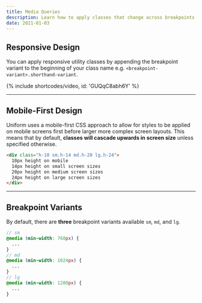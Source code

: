 ```yaml
---
title: Media Queries
description: Learn how to apply classes that change across breakpoints.
date: 2021-01-03
---
```


## Responsive Design

You can apply responsive utility classes by appending the breakpoint variant to the beginning of your class name e.g. `<breakpoint-variant>.shorthand-variant`.

{% include shortcodes/video, id: 'GUQqC8abh6Y' %}

---

## Mobile-First Design

Uniform uses a mobile-first CSS approach to allow for styles to be applied on mobile screens first before larger more complex screen layouts. This means that by default, **classes will cascade upwards in screen size** unless specified otherwise.

```html
<div class="h-10 sm.h-14 md.h-20 lg.h-24">
  10px height on mobile 
  14px height on small screen sizes 
  20px height on medium screen sizes 
  24px height on large screen sizes
</div>
```

---

## Breakpoint Variants

By default, there are **three** breakpoint variants available `sm`, `md`, and `lg`.

```scss
// sm
@media (min-width: 768px) {
  ...
}
// md
@media (min-width: 1024px) {
  ...
}
// lg
@media (min-width: 1280px) {
  ...
}
```


